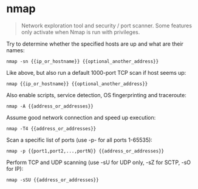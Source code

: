 nmap
====

> Network exploration tool and security / port scanner.
> Some features only activate when Nmap is run with privileges.

Try to determine whether the specified hosts are up and what are their names:

    nmap -sn {{ip_or_hostname}} {{optional_another_address}}

Like above, but also run a default 1000-port TCP scan if host seems up:

    nmap {{ip_or_hostname}} {{optional_another_address}}

Also enable scripts, service detection, OS fingerprinting and traceroute:

    nmap -A {{address_or_addresses}}

Assume good network connection and speed up execution:

    nmap -T4 {{address_or_addresses}}

Scan a specific list of ports (use -p- for all ports 1-65535):

    nmap -p {{port1,port2,...,portN}} {{address_or_addresses}}

Perform TCP and UDP scanning (use -sU for UDP only, -sZ for SCTP, -sO for IP):

    nmap -sSU {{address_or_addresses}}
